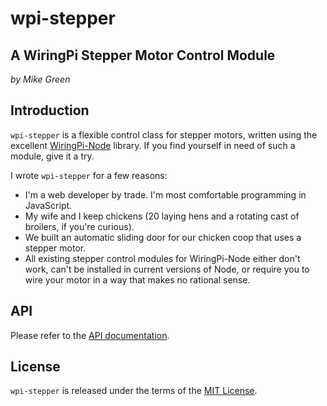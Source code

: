 # wpi-stepper
## A WiringPi Stepper Motor Control Module

_by Mike Green_

## Introduction

`wpi-stepper` is a flexible control class for stepper motors, written using the excellent [WiringPi-Node](https://www.npmjs.com/package/wiring-pi) library. If you find yourself in need of such a module, give it a try.

I wrote `wpi-stepper` for a few reasons:

+ I'm a web developer by trade. I'm most comfortable programming in JavaScript.
+ My wife and I keep chickens (20 laying hens and a rotating cast of broilers, if you're curious).
+ We built an automatic sliding door for our chicken coop that uses a stepper motor.
+ All existing stepper control modules for WiringPi-Node either don't work, can't be installed in current versions of Node, or require you to wire your motor in a way that makes no rational sense.

## API

Please refer to the [API documentation](doc/api.md).

## License

`wpi-stepper` is released under the terms of the [MIT License](./LICENSE).
